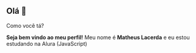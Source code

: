 ## Olá 👋
Como você tá?

**Seja bem vindo ao meu perfil!**
Meu nome é **Matheus Lacerda** e eu estou estudando na Alura (JavaScript)

<!--
**MintMt6/MintMt6** is a ✨ _special_ ✨ repository because its `README.md` (this file) appears on your GitHub profile.

Here are some ideas to get you started:

- 🔭 I’m currently working on ...
- 🌱 I’m currently learning ...
- 👯 I’m looking to collaborate on ...
- 🤔 I’m looking for help with ...
- 💬 Ask me about ...
- 📫 How to reach me: ...
- 😄 Pronouns: ...
- ⚡ Fun fact: ...
-->
